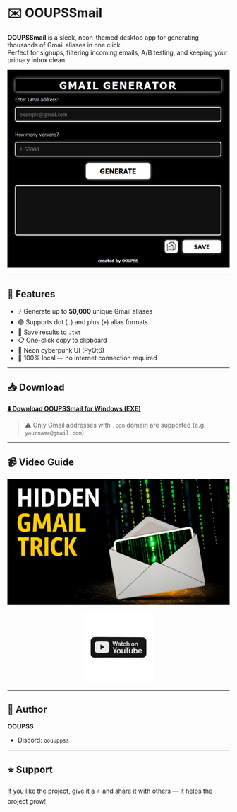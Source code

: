 # ✉️ OOUPSSmail

**OOUPSSmail** is a sleek, neon-themed desktop app for generating thousands of Gmail aliases in one click.  
Perfect for signups, filtering incoming emails, A/B testing, and keeping your primary inbox clean.

![UI Screenshot](https://github.com/OOUPSS/OOUPSSmail/blob/main/screenshot.png?raw=true)

---

## 🚀 Features

- ⚡ Generate up to **50,000** unique Gmail aliases
- 🟣 Supports dot (`.`) and plus (`+`) alias formats
- 💾 Save results to `.txt`
- 📋 One-click copy to clipboard
- 🖤 Neon cyberpunk UI (PyQt6)
- 🔐 100% local — no internet connection required

---

## 📥 Download

**[⬇️ Download OOUPSSmail for Windows (EXE)](https://github.com/OOUPSS/OOUPSSmail/releases/latest/download/OUPSmail.exe)**

> ⚠️ Only Gmail addresses with `.com` domain are supported (e.g. `yourname@gmail.com`)

---

## 📹 Video Guide

<p align="center">
  <a href="https://youtu.be/GChlI9eNX2I?si=wFXwWaGXsqK0L-9C">
    <img src="https://github.com/OOUPSS/OOUPSSmail/blob/main/ytic.png?raw=true" alt="YouTube Preview" width="640" />
  </a>
</p>

<p align="center">
  <a href="https://youtu.be/GChlI9eNX2I?si=wFXwWaGXsqK0L-9C">
    <img src="https://github.com/OOUPSS/OOUPSSmail/blob/main/WtchYt.png?raw=true" alt="Watch on YouTube Button" width="160" />
  </a>
</p>

---

## 👤 Author

**OOUPSS**

- Discord: `oouuppss`

---

## ⭐ Support

If you like the project, give it a ⭐ and share it with others — it helps the project grow!
